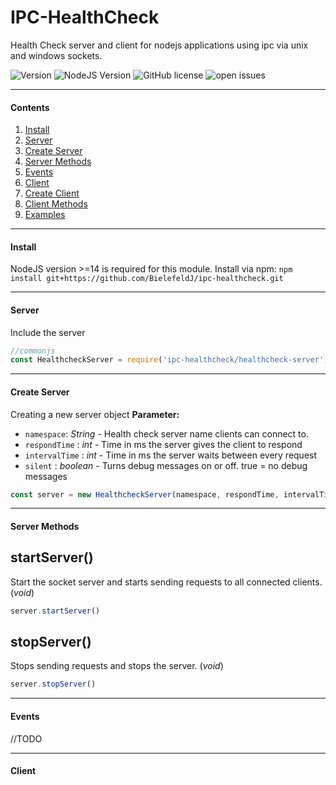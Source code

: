 # IPC-HealthCheck
Health Check server and client for nodejs applications using ipc via unix and windows sockets.

![Version](https://img.shields.io/badge/version-v1.2.0-blue) ![NodeJS Version](https://img.shields.io/badge/node%3E%3D-14-brightgreen) ![GitHub license](https://img.shields.io/github/license/BielefeldJ/ipc-healthcheck) ![open issues](https://img.shields.io/github/issues/BielefeldJ/ipc-healthcheck)

----
#### Contents
1. [Install](#install)
2. [Server](#server)
  1. [Create Server](#create-server)
  2. [Server Methods](#server-methods)
  3. [Events](#events)
3. [Client](#client)
  1. [Create Client](#create-client)
  2. [Client Methods](#client-methods)
4. [Examples](#examples)  

----
#### Install
NodeJS version >=14 is required for this module.
Install via npm:
`npm install git+https://github.com/BielefeldJ/ipc-healthcheck.git`

----
#### Server
Include the server 
```javascript
//commonjs
const HealthcheckServer = require('ipc-healthcheck/healthcheck-server');
```
----
#### Create Server
Creating a new server object
**Parameter:**

- ``namespace``: _String_ - Health check server name clients can connect to.
- ``respondTime`` : _int_ -  Time in ms the server gives the client to respond
- ``intervalTime`` : _int_ - Time in ms the server waits between every request
- ``silent`` : _boolean_ - Turns debug messages on or off. true = no debug messages

```javascript
const server = new HealthcheckServer(namespace, respondTime, intervalTime, silent);
```

----
#### Server Methods
## startServer()
Start the socket server and starts sending requests to all connected clients. (_void_)
```javascript
server.startServer()
```

## stopServer()
Stops sending requests and stops the server. (_void_)
```javascript
server.stopServer()
```

----
#### Events
//TODO

----
#### Client
